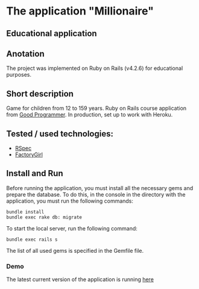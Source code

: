 # The application "Millionaire"
## Educational application

## Anotation
The project was implemented on Ruby on Rails (v4.2.6) for educational purposes.

## Short description
Game for children from 12 to 159 years.
Ruby on Rails course application from [Good Programmer](https://goodprogrammer.ru/). In production, set up to work with Heroku.

## Tested / used technologies:
- [RSpec](https://github.com/rspec/rspec-rails)
- [FactoryGirl](https://github.com/dscape/factory_girl_rails)

## Install and Run
Before running the application, you must install all the necessary gems and prepare the database. To do this, in the console in the directory with the application, you must run the following commands:

```
bundle install
bundle exec rake db: migrate
```

To start the local server, run the following command:

`bundle exec rails s`

The list of all used gems is specified in the Gemfile file.

### Demo
The latest current version of the application is running [here](https://hwbm.herokuapp.com/)
